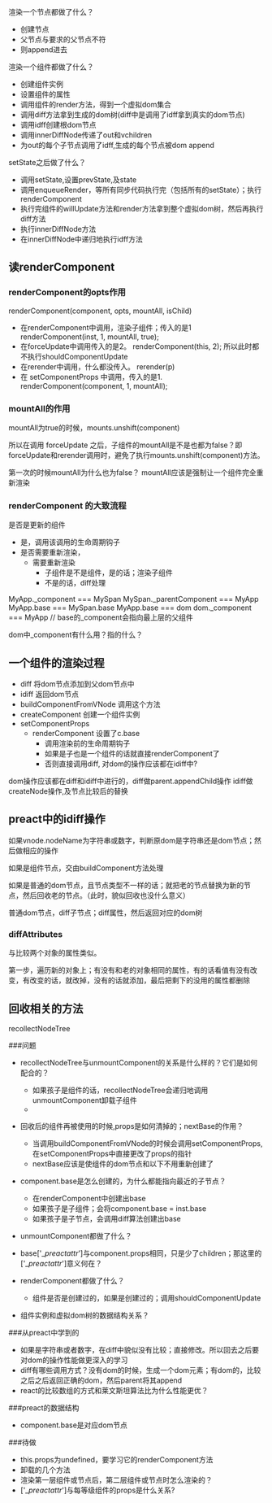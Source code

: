 渲染一个节点都做了什么？

- 创建节点
- 父节点与要求的父节点不符
- 则append进去

渲染一个组件都做了什么？

- 创建组件实例
- 设置组件的属性
- 调用组件的render方法，得到一个虚拟dom集合
- 调用diff方法拿到生成的dom树(diff中是调用了idff拿到真实的dom节点)
- 调用idff创建根dom节点
- 调用innerDiffNode传递了out和vchildren
- 为out的每个子节点调用了idff,生成的每个节点被dom append

setState之后做了什么？

- 调用setState,设置prevState,及state
- 调用enqueueRender，等所有同步代码执行完（包括所有的setState）；执行renderComponent
- 执行完组件的willUpdate方法和render方法拿到整个虚拟dom树，然后再执行diff方法
- 执行innerDiffNode方法
- 在innerDiffNode中递归地执行idff方法

## 读renderComponent ##

### renderComponent的opts作用 ###

renderComponent(component, opts, mountAll, isChild)

- 在renderComponent中调用，渲染子组件；传入的是1  renderComponent(inst, 1, mountAll, true);
- 在forceUpdate中调用传入的是2。       renderComponent(this, 2);       所以此时都不执行shouldComponentUpdate
- 在rerender中调用，什么都没传入。                     rerender(p)
- 在 setComponentProps 中调用，传入的是1.                renderComponent(component, 1, mountAll);

### mountAll的作用

mountAll为true的时候，mounts.unshift(component)

所以在调用 forceUpdate 之后，子组件的mountAll是不是也都为false？即forceUpdate和rerender调用时，避免了执行mounts.unshift(component)方法。

第一次的时候mountAll为什么也为false？ mountAll应该是强制让一个组件完全重新渲染

### renderComponent 的大致流程

是否是更新的组件

- 是，调用该调用的生命周期钩子
- 是否需要重新渲染，
  - 需要重新渲染
    - 子组件是不是组件，是的话；渲染子组件
    - 不是的话，diff处理

MyApp._component === MySpan
MySpan._parentComponent === MyApp
MyApp.base === MySpan.base
MyApp.base === dom
dom._component === MyApp    // base的\_component会指向最上层的父组件

dom中_component有什么用？指的什么？

## 一个组件的渲染过程

- diff  将dom节点添加到父dom节点中
- idiff  返回dom节点
- buildComponentFromVNode 调用这个方法
- createComponent   创建一个组件实例
- setComponentProps  
  - renderComponent  设置了c.base
    - 调用渲染前的生命周期钩子
    - 如果是子也是一个组件的话就直接renderComponent了
    - 否则直接调用diff,    对dom的操作应该都在idiff中?


dom操作应该都在diff和idiff中进行的，diff做parent.appendChild操作
idiff做createNode操作,及节点比较后的替换

## preact中的idiff操作

如果vnode.nodeName为字符串或数字，判断原dom是字符串还是dom节点；然后做相应的操作

如果是组件节点，交由buildComponent方法处理

如果是普通的dom节点，且节点类型不一样的话；就把老的节点替换为新的节点，然后回收老的节点。（此时，貌似回收也没什么意义）

普通dom节点，diff子节点；diff属性，然后返回对应的dom树

### diffAttributes

与比较两个对象的属性类似。

第一步，遍历新的对象上；有没有和老的对象相同的属性，有的话看值有没有改变，有改变的话，就改掉，没有的话就添加，最后把剩下的没用的属性都删除

## 回收相关的方法

recollectNodeTree


###问题

- recollectNodeTree与unmountComponent的关系是什么样的？它们是如何配合的？

  - 如果孩子是组件的话，recollectNodeTree会递归地调用unmountComponent卸载子组件
  - 
- 回收后的组件再被使用的时候,props是如何清掉的；nextBase的作用？

  - 当调用buildComponentFromVNode的时候会调用setComponentProps,在setComponentProps中直接更改了props的指针
  - nextBase应该是使组件的dom节点和以下不用重新创建了

- component.base是怎么创建的，为什么都能指向最近的子节点？  

  - 在renderComponent中创建出base
  - 如果孩子是子组件；会将component.base = inst.base
  - 如果孩子是子节点，会调用diff算法创建出base

- unmountComponent都做了什么？

- base['__preactattr_']与component.props相同，只是少了children；那这里的['__preactattr_']意义何在？

- renderComponent都做了什么？

  - 组件是否是创建过的，如果是创建过的；调用shouldComponentUpdate

- 组件实例和虚拟dom树的数据结构关系？


###从preact中学到的

- 如果是字符串或者数字，在diff中貌似没有比较；直接修改。所以回去之后要对dom的操作性能做更深入的学习
- diff有哪些调用方式？没有dom的时候，生成一个dom元素；有dom的，比较之后之后返回正确的dom，然后parent将其append
- react的比较数组的方式和莱文斯坦算法比为什么性能更优？

###preact的数据结构

- component.base是对应dom节点



###待做

- this.props为undefined，要学习它的renderComponent方法
- 卸载的几个方法
- 渲染第一层组件或节点后，第二层组件或节点时怎么渲染的？
- ['__preactattr_']与每等级组件的props是什么关系?